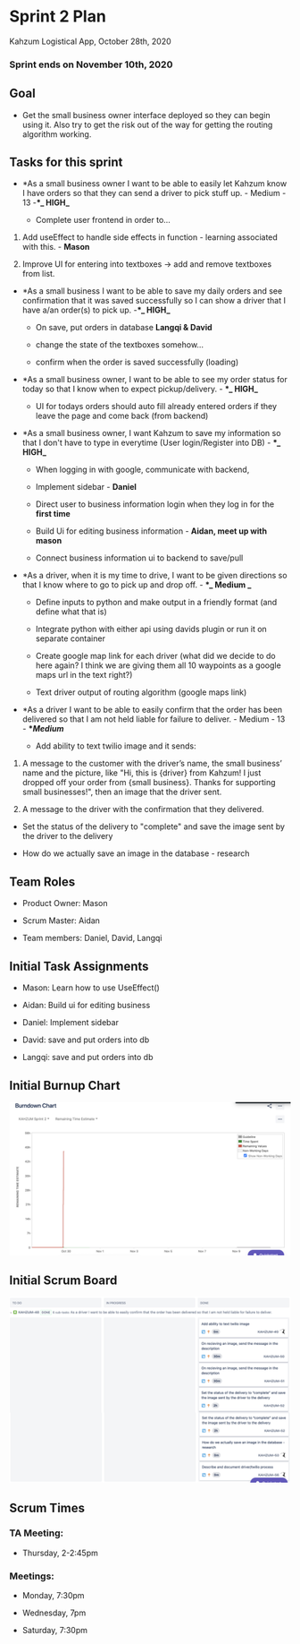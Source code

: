 # Sprint 2 Plan

Kahzum Logistical App, October 28th, 2020

### Sprint ends on November 10th, 2020

## Goal

- Get the small business owner interface deployed so they can begin using it. Also try to get the risk out of the way for getting the routing algorithm working.

## Tasks for this sprint

- \*As a small business owner I want to be able to easily let Kahzum know I have orders so that they can send a driver to pick stuff up. - Medium - 13 -**\*_ HIGH_**

  - Complete user frontend in order to…

1. Add useEffect to handle side effects in function - learning associated with this. - **Mason**

2. Improve UI for entering into textboxes -> add and remove textboxes from list.

- \*As a small business I want to be able to save my daily orders and see confirmation that it was saved successfully so I can show a driver that I have a/an order(s) to pick up. -**\*_ HIGH_**

  - On save, put orders in database **Langqi & David**

  - change the state of the textboxes somehow…

  - confirm when the order is saved successfully (loading)

- \*As a small business owner, I want to be able to see my order status for today so that I know when to expect pickup/delivery. - **\*_ HIGH_**

  - UI for todays orders should auto fill already entered orders if they leave the page and come back (from backend)

- \*As a small business owner, I want Kahzum to save my information so that I don't have to type in everytime (User login/Register into DB) - **\*_ HIGH_**

  - When logging in with google, communicate with backend,

  - Implement sidebar - **Daniel**

  - Direct user to business information login when they log in for the **first time**

  - Build Ui for editing business information - **Aidan, meet up with mason**

  - Connect business information ui to backend to save/pull

- \*As a driver, when it is my time to drive, I want to be given directions so that I know where to go to pick up and drop off. - **\*_ Medium _**

  - Define inputs to python and make output in a friendly format (and define what that is)

  - Integrate python with either api using davids plugin or run it on separate container

  - Create google map link for each driver (what did we decide to do here again? I think we are giving them all 10 waypoints as a google maps url in the text right?)

  - Text driver output of routing algorithm (google maps link)

- \*As a driver I want to be able to easily confirm that the order has been delivered so that I am not held liable for failure to deliver. - Medium - 13 - **\*_Medium_**

  - Add ability to text twilio image and it sends:

1. A message to the customer with the driver’s name, the small business’ name and the picture, like "Hi, this is {driver} from Kahzum! I just dropped off your order from {small business}. Thanks for supporting small businesses!", then an image that the driver sent.

2. A message to the driver with the confirmation that they delivered.

- Set the status of the delivery to "complete" and save the image sent by the driver to the delivery

- How do we actually save an image in the database - research

## Team Roles

- Product Owner: Mason

- Scrum Master: Aidan

- Team members: Daniel, David, Langqi

## Initial Task Assignments

- Mason: Learn how to use UseEffect()

- Aidan: Build ui for editing business

- Daniel: Implement sidebar

- David: save and put orders into db

- Langqi: save and put orders into db

## Initial Burnup Chart

![image alt text](Pre-Burnup-2.png)

## Initial Scrum Board

![image alt text](Sprint-2-scrum.png)

## Scrum Times

### **TA Meeting:**

- Thursday, 2-2:45pm

### Meetings:

- Monday, 7:30pm

- Wednesday, 7pm

- Saturday, 7:30pm
